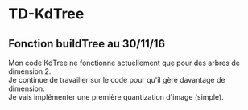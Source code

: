 # TD-KdTree

## Fonction buildTree au 30/11/16

Mon code KdTree ne fonctionne actuellement que pour des arbres de dimension 2.  
Je continue de travailler sur le code pour qu'il gère davantage de dimension.  
Je vais implémenter une première quantization d'image (simple).  
